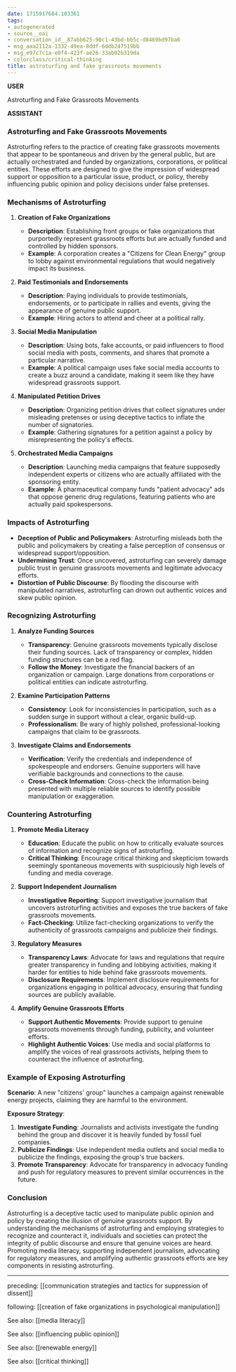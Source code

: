 ```yaml
---
date: 1715917684.103361
tags:
- autogenerated
- source__oai
- conversation_id__87abb625-90c1-43bd-bb5c-d8469bd97ba6
- msg_aaa2112a-1332-49ea-8ddf-6ddb247519bb
- msg_e97c7c1a-e0f4-423f-ae26-33ab02b319da
- colorclass/critical-thinking
title: astroturfing and fake grassroots movements
---
```


**USER**

Astroturfing and Fake Grassroots Movements


**ASSISTANT**

### Astroturfing and Fake Grassroots Movements

Astroturfing refers to the practice of creating fake grassroots movements that appear to be spontaneous and driven by the general public, but are actually orchestrated and funded by organizations, corporations, or political entities. These efforts are designed to give the impression of widespread support or opposition to a particular issue, product, or policy, thereby influencing public opinion and policy decisions under false pretenses.

### Mechanisms of Astroturfing

1. **Creation of Fake Organizations**
   - **Description**: Establishing front groups or fake organizations that purportedly represent grassroots efforts but are actually funded and controlled by hidden sponsors.
   - **Example**: A corporation creates a "Citizens for Clean Energy" group to lobby against environmental regulations that would negatively impact its business.

2. **Paid Testimonials and Endorsements**
   - **Description**: Paying individuals to provide testimonials, endorsements, or to participate in rallies and events, giving the appearance of genuine public support.
   - **Example**: Hiring actors to attend and cheer at a political rally.

3. **Social Media Manipulation**
   - **Description**: Using bots, fake accounts, or paid influencers to flood social media with posts, comments, and shares that promote a particular narrative.
   - **Example**: A political campaign uses fake social media accounts to create a buzz around a candidate, making it seem like they have widespread grassroots support.

4. **Manipulated Petition Drives**
   - **Description**: Organizing petition drives that collect signatures under misleading pretenses or using deceptive tactics to inflate the number of signatories.
   - **Example**: Gathering signatures for a petition against a policy by misrepresenting the policy's effects.

5. **Orchestrated Media Campaigns**
   - **Description**: Launching media campaigns that feature supposedly independent experts or citizens who are actually affiliated with the sponsoring entity.
   - **Example**: A pharmaceutical company funds "patient advocacy" ads that oppose generic drug regulations, featuring patients who are actually paid spokespersons.

### Impacts of Astroturfing

- **Deception of Public and Policymakers**: Astroturfing misleads both the public and policymakers by creating a false perception of consensus or widespread support/opposition.
- **Undermining Trust**: Once uncovered, astroturfing can severely damage public trust in genuine grassroots movements and legitimate advocacy efforts.
- **Distortion of Public Discourse**: By flooding the discourse with manipulated narratives, astroturfing can drown out authentic voices and skew public opinion.

### Recognizing Astroturfing

1. **Analyze Funding Sources**
   - **Transparency**: Genuine grassroots movements typically disclose their funding sources. Lack of transparency or complex, hidden funding structures can be a red flag.
   - **Follow the Money**: Investigate the financial backers of an organization or campaign. Large donations from corporations or political entities can indicate astroturfing.

2. **Examine Participation Patterns**
   - **Consistency**: Look for inconsistencies in participation, such as a sudden surge in support without a clear, organic build-up.
   - **Professionalism**: Be wary of highly polished, professional-looking campaigns that claim to be grassroots.

3. **Investigate Claims and Endorsements**
   - **Verification**: Verify the credentials and independence of spokespeople and endorsers. Genuine supporters will have verifiable backgrounds and connections to the cause.
   - **Cross-Check Information**: Cross-check the information being presented with multiple reliable sources to identify possible manipulation or exaggeration.

### Countering Astroturfing

1. **Promote Media Literacy**
   - **Education**: Educate the public on how to critically evaluate sources of information and recognize signs of astroturfing.
   - **Critical Thinking**: Encourage critical thinking and skepticism towards seemingly spontaneous movements with suspiciously high levels of funding and media coverage.

2. **Support Independent Journalism**
   - **Investigative Reporting**: Support investigative journalism that uncovers astroturfing activities and exposes the true backers of fake grassroots movements.
   - **Fact-Checking**: Utilize fact-checking organizations to verify the authenticity of grassroots campaigns and publicize their findings.

3. **Regulatory Measures**
   - **Transparency Laws**: Advocate for laws and regulations that require greater transparency in funding and lobbying activities, making it harder for entities to hide behind fake grassroots movements.
   - **Disclosure Requirements**: Implement disclosure requirements for organizations engaging in political advocacy, ensuring that funding sources are publicly available.

4. **Amplify Genuine Grassroots Efforts**
   - **Support Authentic Movements**: Provide support to genuine grassroots movements through funding, publicity, and volunteer efforts.
   - **Highlight Authentic Voices**: Use media and social platforms to amplify the voices of real grassroots activists, helping them to counteract the influence of astroturfing.

### Example of Exposing Astroturfing

**Scenario**: A new "citizens' group" launches a campaign against renewable energy projects, claiming they are harmful to the environment.

**Exposure Strategy**:
1. **Investigate Funding**: Journalists and activists investigate the funding behind the group and discover it is heavily funded by fossil fuel companies.
2. **Publicize Findings**: Use independent media outlets and social media to publicize the findings, exposing the group's true backers.
3. **Promote Transparency**: Advocate for transparency in advocacy funding and push for regulatory measures to prevent similar occurrences in the future.

### Conclusion

Astroturfing is a deceptive tactic used to manipulate public opinion and policy by creating the illusion of genuine grassroots support. By understanding the mechanisms of astroturfing and employing strategies to recognize and counteract it, individuals and societies can protect the integrity of public discourse and ensure that genuine voices are heard. Promoting media literacy, supporting independent journalism, advocating for regulatory measures, and amplifying authentic grassroots efforts are key components in resisting astroturfing.


---

preceding: [[communication strategies and tactics for suppression of dissent]]  


following: [[creation of fake organizations in psychological manipulation]]

See also: [[media literacy]]


See also: [[influencing public opinion]]


See also: [[renewable energy]]


See also: [[critical thinking]]